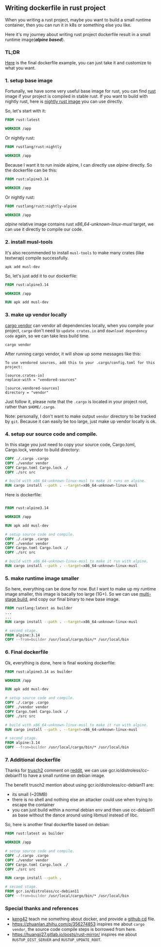## Writing dockerfile in rust project
When you writing a rust project, maybe you want to build a small runtime container, then you can run it in k8s or something else you like.

Here it's my journey about writing rust project dockerfile result in a small runtime image(***alpine based***).

### TL;DR
[Here](#6-final-dockerfile) is the final dockerfile example, you can just take it and customize to what you want.

### 1. setup base image
Fortunally, we have some very useful base image for rust, you can find [rust](https://hub.docker.com/_/rust) image if your project is compiled in stable rust.  If you want to build with nightly rust, here is [nightly rust image](https://hub.docker.com/r/rustlang/rust) you can use directly.

So, let's start with it:
```dockerfile
FROM rust:latest

WORKDIR /app
```

Or nightly rust:
```dockerfile
FROM rustlang/rust:nightly

WORKDIR /app
```

Because I want it to run inside alpine, I can directly use *alpine* directly.  So the dockerfile can be this:
```dockerfile
FROM rust:alpine3.14

WORKDIR /app
```

Or nightly rust:
```dockerfile
FROM rustlang/rust:nightly-alpine

WORKDIR /app
```

*alpine* relative image contains rust *x86_64-unknown-linux-musl* target, we can use it directly to compile our code.

### 2. install musl-tools
It's also recommended to install `musl-tools` to make many crates (like textwrap) compile successfully.
```shell
apk add musl-dev
```

So, let's just add it to our dockerfile:

```dockerfile
FROM rust:alpine3.14

WORKDIR /app

RUN apk add musl-dev
```

### 3. make up vendor locally
[cargo vendor](https://doc.rust-lang.org/cargo/commands/cargo-vendor.html) can vendor all dependencies locally, when you compile your project, `cargo` don't need to `update crates.io` and `download dependency code` again, so we can take less build time.
```shell
cargo vendor
```

After running cargo vendor, it will show up some messages like this:

```text
To use vendored sources, add this to your .cargo/config.toml for this project:

[source.crates-io]
replace-with = "vendored-sources"

[source.vendored-sources]
directory = "vendor"
```

Just follow it, please note that the `.cargo` is located in your project root, rather than `$HOME/.cargo`.

Note: personally, I don't want to make output `vendor` directory to be tracked by `git`.  Because it can easily be too large, just make up vendor locally is ok.

### 4. setup our source code and compile.
In this stage you just need to copy your source code, Cargo.toml, Cargo.lock, vendor to build directory:
```dockerfile
COPY ./.cargo .cargo
COPY ./vendor vendor
COPY Cargo.toml Cargo.lock ./
COPY ./src src

# build with x86_64-unknown-linux-musl to make it runs on alpine.
RUN cargo install --path . --target=x86_64-unknown-linux-musl
```

Here is dockerfile:
```dockerfile

FROM rust:alpine3.14

WORKDIR /app

RUN apk add musl-dev

# setup source code and compile.
COPY ./.cargo .cargo
COPY ./vendor vendor
COPY Cargo.toml Cargo.lock ./
COPY ./src src

# build with x86_64-unknown-linux-musl to make it run with alpine.
RUN cargo install --path . --target=x86_64-unknown-linux-musl
```

### 5. make runtime image smaller
So here, everything can be done for now.  But I want to make up my runtime image smaller, this image is bacally too large (1G+).  So we can use [multi-stage build](https://docs.docker.com/develop/develop-images/multistage-build/), and copy our final binary to new base image.
```dockerfile
FROM rustlang:latest as builder
...
...
RUN cargo install --path . --target=x86_64-unknown-linux-musl

# second stage.
FROM alpine:3.14
COPY --from=builder /usr/local/cargo/bin/* /usr/local/bin
```

### 6. Final dockerfile
Ok, everything is done, here is final working dockerfile:
```dockerfile
FROM rust:alpine3.14 as builder

WORKDIR /app

RUN apk add musl-dev

# setup source code and compile.
COPY ./.cargo .cargo
COPY ./vendor vendor
COPY Cargo.toml Cargo.lock ./
COPY ./src src

# build with x86_64-unknown-linux-musl to make it run with alpine.
RUN cargo install --path . --target=x86_64-unknown-linux-musl

# second stage.
FROM alpine:3.14
COPY --from=builder /usr/local/cargo/bin/* /usr/local/bin
```

### 7. Additional dockerfile
Thanks for [trusch2](https://www.reddit.com/user/trusch2/) comment on [reddit](https://www.reddit.com/r/rust/comments/pz2pxn/simple_intro_about_writing_dockerfile_in_rust/), we can use gcr.io/distroless/cc-debian11 to have a small runtime on debian image.

The benefit trusch2 mention about using gcr.io/distroless/cc-debian11 are:
- its small (~20MB)
- there is no shell and nothing else an attacker could use when trying to escape the container
- you can just build within a normal debian env and then use cc-debian11 as base without the dance around using libmusl instead of libc.

So, here is another final dockerfile based on debian:
```dockerfile
FROM rust:latest as builder

WORKDIR /app

# setup source code and compile.
COPY ./.cargo .cargo
COPY ./vendor vendor
COPY Cargo.toml Cargo.lock ./
COPY ./src src

RUN cargo install --path .

# second stage.
FROM gcr.io/distroless/cc-debian11
COPY --from=builder /usr/local/cargo/bin/* /usr/local/bin
```

### Special thanks and references
- [keng42](https://github.com/keng42) teach me something about docker, and provide a [github cd](https://github.com/WindSoilder/hors/pull/54) file.
- https://zhuanlan.zhihu.com/p/356274853 inspires me about `cargo vendor`, the source code compile steps is borrowed from here.
- https://huangjj27.gitlab.io/posts/rust-mirror/ inspires me about `RUSTUP_DIST_SERVER` and `RUSTUP_UPDATE_ROOT`.
